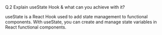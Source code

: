 Q.2 Explain useState Hook & what can you achieve with it?

useState is a React Hook used to add state management to functional components.
With useState, you can create and manage state variables in React functional components.